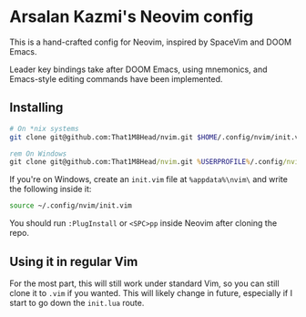 # Arsalan Kazmi's Neovim config

This is a hand-crafted config for Neovim, inspired by SpaceVim and DOOM Emacs.

Leader key bindings take after DOOM Emacs, using mnemonics, and Emacs-style editing commands have been implemented.

## Installing
```sh
# On *nix systems
git clone git@github.com:That1M8Head/nvim.git $HOME/.config/nvim/init.vim
```
```bat
rem On Windows
git clone git@github.com:That1M8Head/nvim.git %USERPROFILE%/.config/nvim/init.vim
```
If you're on Windows, create an `init.vim` file at `%appdata%\nvim\` and write the following inside it:
```sh
source ~/.config/nvim/init.vim
```

You should run `:PlugInstall` or `<SPC>pp` inside Neovim after cloning the repo.

## Using it in regular Vim
For the most part, this will still work under standard Vim, so you can still clone it to `.vim` if you wanted. This will likely change in future, especially if I start to go down the `init.lua` route.
